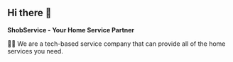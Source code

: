 ## Hi there 👋

**ShobService - Your Home Service Partner**

🙋‍♀️ We are a tech-based service company that can provide all of the home services you need.
